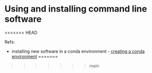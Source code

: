 # Using and installing command line software
<<<<<<< HEAD

Refs:
- installing new software in a conda environment - [creating a conda environment](../reference/conda.md) 
=======
>>>>>>> main
